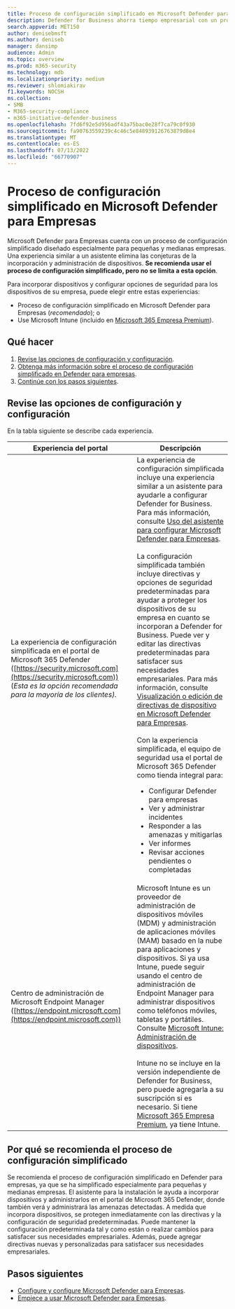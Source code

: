 ```yaml
---
title: Proceso de configuración simplificado en Microsoft Defender para Empresas
description: Defender for Business ahorra tiempo empresarial con un proceso de configuración simplificado. Vea cómo funciona y protege su negocio desde el primer día.
search.appverid: MET150
author: denisebmsft
ms.author: deniseb
manager: dansimp
audience: Admin
ms.topic: overview
ms.prod: m365-security
ms.technology: mdb
ms.localizationpriority: medium
ms.reviewer: shlomiakirav
f1.keywords: NOCSH
ms.collection:
- SMB
- M365-security-compliance
- m365-initiative-defender-business
ms.openlocfilehash: 7fd6f92e5d956adf43a75bac0e28f7ca79c0f930
ms.sourcegitcommit: fa90763559239c4c46c5e848939126763879d8e4
ms.translationtype: MT
ms.contentlocale: es-ES
ms.lasthandoff: 07/13/2022
ms.locfileid: "66770907"
---
```

# <a name="the-simplified-configuration-process-in-microsoft-defender-for-business"></a>Proceso de configuración simplificado en Microsoft Defender para Empresas

Microsoft Defender para Empresas cuenta con un proceso de configuración simplificado diseñado especialmente para pequeñas y medianas empresas. Una experiencia similar a un asistente elimina las conjeturas de la incorporación y administración de dispositivos. **Se recomienda usar el proceso de configuración simplificado, pero no se limita a esta opción**.

Para incorporar dispositivos y configurar opciones de seguridad para los dispositivos de su empresa, puede elegir entre estas experiencias:

- Proceso de configuración simplificado en Microsoft Defender para Empresas (*recomendado*); o
- Use Microsoft Intune (incluido en [Microsoft 365 Empresa Premium](../../business-premium/index.md)).

## <a name="what-to-do"></a>Qué hacer

1. [Revise las opciones de configuración y configuración](#review-your-setup-and-configuration-options).
2. [Obtenga más información sobre el proceso de configuración simplificado en Defender para empresas](#why-we-recommend-the-simplified-configuration-process).
3. [Continúe con los pasos siguientes](#next-steps).


## <a name="review-your-setup-and-configuration-options"></a>Revise las opciones de configuración y configuración

En la tabla siguiente se describe cada experiencia.

| Experiencia del portal  | Descripción  |
|---------|---------|
| La experiencia de configuración simplificada en el portal de Microsoft 365 Defender ([https://security.microsoft.com](https://security.microsoft.com)) <br/>(*Esta es la opción recomendada para la mayoría de los clientes).*  | La experiencia de configuración simplificada incluye una experiencia similar a un asistente para ayudarle a configurar Defender for Business. Para más información, consulte [Uso del asistente para configurar Microsoft Defender para Empresas](mdb-use-wizard.md).<br/><br/>La configuración simplificada también incluye directivas y opciones de seguridad predeterminadas para ayudar a proteger los dispositivos de su empresa en cuanto se incorporan a Defender for Business. Puede ver y editar las directivas predeterminadas para satisfacer sus necesidades empresariales. Para más información, consulte [Visualización o edición de directivas de dispositivo en Microsoft Defender para Empresas](mdb-view-edit-policies.md).<br/><br/>Con la experiencia simplificada, el equipo de seguridad usa el portal de Microsoft 365 Defender como tienda integral para: <ul><li>Configurar Defender para empresas</li><li>Ver y administrar incidentes</li><li>Responder a las amenazas y mitigarlas</li><li>Ver informes</li><li>Revisar acciones pendientes o completadas  |
| Centro de administración de Microsoft Endpoint Manager ([https://endpoint.microsoft.com](https://endpoint.microsoft.com))  | Microsoft Intune es un proveedor de administración de dispositivos móviles (MDM) y administración de aplicaciones móviles (MAM) basado en la nube para aplicaciones y dispositivos. Si ya usa Intune, puede seguir usando el centro de administración de Endpoint Manager para administrar dispositivos como teléfonos móviles, tabletas y portátiles. Consulte [Microsoft Intune: Administración de dispositivos](/mem/intune/fundamentals/what-is-device-management). <br/><br/>Intune no se incluye en la versión independiente de Defender for Business, pero puede agregarla a su suscripción si es necesario. Si tiene [Microsoft 365 Empresa Premium](../../business-premium/index.md), ya tiene Intune. |

## <a name="why-we-recommend-the-simplified-configuration-process"></a>Por qué se recomienda el proceso de configuración simplificado

Se recomienda el proceso de configuración simplificado en Defender para empresas, ya que se ha simplificado especialmente para pequeñas y medianas empresas. El asistente para la instalación le ayuda a incorporar dispositivos y administrarlos en el portal de Microsoft 365 Defender, donde también verá y administrará las amenazas detectadas. A medida que incorpora dispositivos, se protegen inmediatamente con las directivas y la configuración de seguridad predeterminadas. Puede mantener la configuración predeterminada tal y como están o realizar cambios para satisfacer sus necesidades empresariales. Además, puede agregar directivas nuevas y personalizadas para satisfacer sus necesidades empresariales.

## <a name="next-steps"></a>Pasos siguientes

- [Configure y configure Microsoft Defender para Empresas](mdb-setup-configuration.md).
- [Empiece a usar Microsoft Defender para Empresas](mdb-get-started.md).
